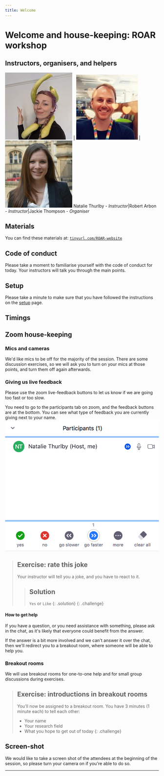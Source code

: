 ```yaml
---
title: Welcome
---
```


Welcome and house-keeping: ROAR workshop <!--TODO: date-->
=====================================================

## Instructors, organisers, and helpers

![](../fig/natalie.jpg) | ![](../fig/robert.jpg) | ![](../fig/jackie.jpg)
Natalie Thurlby - *Instructor*|Robert Arbon - *Instructor*|Jackie Thompson - *Organiser*

<!--TODO: Add others here-->

## Materials

You can find these materials at: [`tinyurl.com/ROAR-website`](http://www.tinyurl.com/ROAR-website)
<!--TODO: Check URL-->

## Code of conduct
Please take a moment to familiarise yourself with the code of conduct for today. Your instructors will talk you through the main points.

## Setup
Please take a minute to make sure that you have followed the instructions on the [setup](../setup.html) page.

## Timings
<!--TODO: fill in-->

## Zoom house-keeping

### Mics and cameras
We'd like mics to be off for the majority of the session. There are some discussion exercises, so we will ask you to turn on your mics at those points, and turn them off again afterwards.

### Giving us live feedback
Please use the zoom live-feedback buttons to let us know if we are going too fast or too slow. 

You need to go to the participants tab on zoom, and the feedback buttons are at the bottom. You can see what type of feedback you are currently giving next to your name.
![Zoom feedback buttons](../fig/zoom-feedback.png)

> ## Exercise: rate this joke
> Your instructor will tell you a joke, and you have to react to it.
> > ## Solution
> > `Yes` or `Like`
> {: .solution}
{: .challenge}

#### How to get help
If you have a question, or you need assistance with something, please ask in the chat, as it's likely that everyone could benefit from the answer. 

If the answer is a bit more involved and we can't answer it over the chat, then we'll redirect you to a breakout room, where someone will be able to help you.

### Breakout rooms
We will use breakout rooms for one-to-one help and for small group discussions during exercises.

> ## Exercise: introductions in breakout rooms
> You'll now be assigned to a breakout room. You have 3 minutes (1 minute each) to tell each other:
> * Your name
> * Your research field
> * What you hope to get out of today
{: .challenge}

## Screen-shot
We would like to take a screen shot of the attendees at the beginning of the session, so please turn your camera on if you're able to do so.

---


